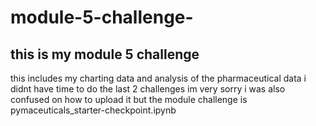 # module-5-challenge-
this is my module 5 challenge 
-----------------------------------------------------------------------
this includes my charting data and analysis of the pharmaceutical data 
i didnt have time to do the last 2 challenges im very sorry 
i was also confused on how to upload it but the module challenge is 
pymaceuticals_starter-checkpoint.ipynb
